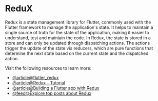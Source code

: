 # ReduX

Redux is a state management library for Flutter, commonly used with the Flutter framework to manage the application's state. It helps to maintain a single source of truth for the state of the application, making it easier to understand, test and maintain the code. In Redux, the state is stored in a store and can only be updated through dispatching actions. The actions trigger the update of the state via reducers, which are pure functions that determine the next state based on the current state and the dispatched action.

Visit the following resources to learn more:

- [@article@flutter\_redux](https://pub.dev/packages/flutter_redux)
- [@article@Redux - Tutorial](https://docs.flutter.dev/development/data-and-backend/state-mgmt/options#redux)
- [@article@Building a Flutter app with Redux](https://hillel.dev/2018/06/01/building-a-large-flutter-app-with-redux/)
- [@feed@Explore top posts about Redux](https://app.daily.dev/tags/redux?ref=roadmapsh)
